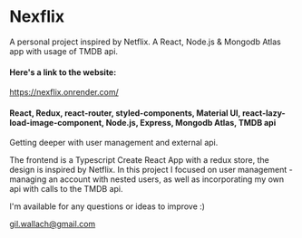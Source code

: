 
# Nexflix

A personal project inspired by Netflix. A React, Node.js & Mongodb Atlas app with usage of TMDB api.

#### Here's a link to the website: 

https://nexflix.onrender.com/

#### React, Redux, react-router, styled-components, Material UI, react-lazy-load-image-component, Node.js, Express, Mongodb Atlas, TMDB api

Getting deeper with user management and external api.

The frontend is a Typescript Create React App with a redux store, the design is inspired by Netflix. In this project I focused on user management - managing an account with nested users, as well as incorporating my own api with calls to the TMDB api.

I'm available for any questions or ideas to improve :)

gil.wallach@gmail.com



